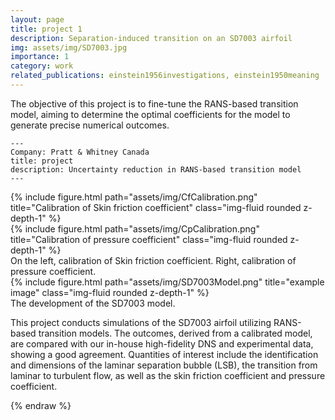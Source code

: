 ```yaml
---
layout: page
title: project 1
description: Separation-induced transition on an SD7003 airfoil
img: assets/img/SD7003.jpg
importance: 1
category: work
related_publications: einstein1956investigations, einstein1950meaning
---
```


The objective of this project is to fine-tune the RANS-based transition model, aiming to determine the optimal coefficients for the model to generate precise numerical outcomes.



    ---
    Company: Pratt & Whitney Canada
    title: project
    description: Uncertainty reduction in RANS-based transition model
    ---

<div class="row">
    <div class="col-sm mt-3 mt-md-0">
        {% include figure.html path="assets/img/CfCalibration.png" title="Calibration of Skin friction coefficient" class="img-fluid rounded z-depth-1" %}
    </div>
    <div class="col-sm mt-3 mt-md-0">
        {% include figure.html path="assets/img/CpCalibration.png" title="Calibration of pressure coefficient" class="img-fluid rounded z-depth-1" %}
    </div>
</div>
<div class="caption">
    On the left, calibration of Skin friction coefficient. Right, calibration of pressure coefficient.
</div>
<div class="row">
    <div class="col-sm mt-3 mt-md-0">
        {% include figure.html path="assets/img/SD7003Model.png" title="example image" class="img-fluid rounded z-depth-1" %}
    </div>
</div>
<div class="caption">
    The development of the SD7003 model.
</div>

This project conducts simulations of the SD7003 airfoil utilizing RANS-based transition models. The outcomes, derived from a calibrated model, are compared with our in-house high-fidelity DNS and experimental data, showing a good agreement. Quantities of interest include the identification and dimensions of the laminar separation bubble (LSB), the transition from laminar to turbulent flow, as well as the skin friction coefficient and pressure coefficient.



{% endraw %}
